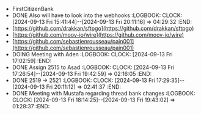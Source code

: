 - FirstCitizenBank
- DONE Also will have to look into the webhooks
  :LOGBOOK:
  CLOCK: [2024-09-13 Fri 15:41:44]--[2024-09-13 Fri 20:11:16] =>  04:29:32
  :END:
- [https://github.com/drakkan/sftpgo](https://github.com/drakkan/sftpgo)
- [https://github.com/moov-io/wire](https://github.com/moov-io/wire)
- [https://github.com/sebastienrousseau/pain001](https://github.com/sebastienrousseau/pain001)
- DOING Meeting with Aden
  :LOGBOOK:
  CLOCK: [2024-09-13 Fri 17:02:59]
  :END:
- DONE Assign 2515 to Asad
  :LOGBOOK:
  CLOCK: [2024-09-13 Fri 17:26:54]--[2024-09-13 Fri 19:42:59] =>  02:16:05
  :END:
- DONE 2519 -> 2521
  :LOGBOOK:
  CLOCK: [2024-09-13 Fri 17:29:35]--[2024-09-13 Fri 20:11:12] =>  02:41:37
  :END:
- DONE Meeting with Mustafa regarding thread bank changes
  :LOGBOOK:
  CLOCK: [2024-09-13 Fri 18:14:25]--[2024-09-13 Fri 19:43:02] =>  01:28:37
  :END: